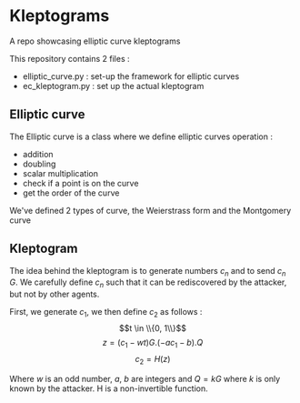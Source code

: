 # Kleptograms

A repo showcasing elliptic curve kleptograms

This repository contains 2 files :
 - elliptic_curve.py : set-up the framework for elliptic curves
 - ec_kleptogram.py : set up the actual kleptogram
 
 ## Elliptic curve
 
 The Elliptic curve is a class where we define elliptic curves operation :
 - addition
 - doubling
 - scalar multiplication
 - check if a point is on the curve
 - get the order of the curve
 
 We've defined 2 types of curve, the Weierstrass form and the Montgomery curve
 
 ## Kleptogram
 
 The idea behind the kleptogram is to generate numbers $c_n$ and to send $c_n$ $G$. We carefully define   $c_n$ such that it can be rediscovered by the attacker, but not by other agents.
 
First, we generate $c_1$, we then define $c_2$ as follows :
$$t \in \\{0, 1\\}$$
$$z = (c_1 - wt) G . (-ac_1 - b) . Q$$ 
$$c_2 = H(z)$$

Where $w$ is an odd number, $a$, $b$ are integers and $Q = k G$ where $k$ is only known by the attacker.  H is a non-invertible function.
